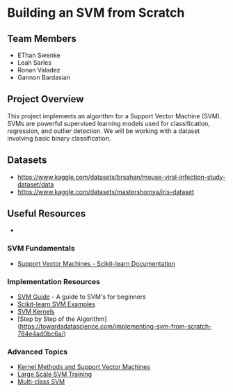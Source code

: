# Building an SVM from Scratch

## Team Members
- EThan Swenke
- Leah Sarles
- Ronan Valadez
- Gannon Bardasian

## Project Overview
This project implements an algorithm for a Support Vector Machine (SVM). SVMs are powerful supervised learning models used for classification, regression, and outlier detection. We will be working with a dataset involving basic binary classification.

## Datasets
- https://www.kaggle.com/datasets/brsahan/mouse-viral-infection-study-dataset/data
- https://www.kaggle.com/datasets/mastershomya/iris-dataset

## Useful Resources
-

### SVM Fundamentals
- [Support Vector Machines - Scikit-learn Documentation](https://scikit-learn.org/stable/modules/svm.html)

### Implementation Resources
- [SVM Guide](https://www.csie.ntu.edu.tw/~cjlin/papers/guide/guide.pdf) - A guide to SVM's for beginners
- [Scikit-learn SVM Examples](https://scikit-learn.org/stable/auto_examples/svm/index.html)
- [SVM Kernels](https://data-flair.training/blogs/svm-kernel-functions/)
- [Step by Step of the Algorithm] (https://towardsdatascience.com/implementing-svm-from-scratch-784e4ad0bc6a/)

### Advanced Topics
- [Kernel Methods and Support Vector Machines](https://www.cs.cmu.edu/~epxing/Class/10701-08s/Lecture/lecture16.pdf)
- [Large Scale SVM Training](https://www.csie.ntu.edu.tw/~cjlin/papers/distributed_svm/distributed_svm.pdf)
- [Multi-class SVM](https://www.jmlr.org/papers/volume2/crammer01a/crammer01a.pdf)

